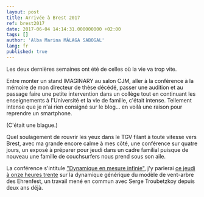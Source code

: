 ```yaml
---
layout: post
title: Arrivée à Brest 2017
ref: brest2017
date: 2017-06-04 14:14:31.000000000 +02:00
tags: []
author: 'Alba Marina MÁLAGA SABOGAL'
lang: fr
published: true
---
```


Les deux dernières semaines ont été de celles où la vie va trop vite.

Entre monter un stand IMAGINARY au salon CJM, aller à la conférence à la mémoire de mon directeur de thèse décédé, passer une audition et au passage faire une petite intervention dans un collège tout en continuant les enseignements à l'Université et la vie de famille, c'était intense. Tellement intense que je n'ai rien consigné sur le blog... en voilà une raison pour reprendre un smartphone.

(C'était une blague.)

Quel soulagement de rouvrir les yeux dans le TGV filant à toute vitesse vers Brest, avec ma grande encore calme à mes côté, une conférence sur quatre jours, un exposé à préparer pour jeudi dans un cadre familial puisque de nouveau une famille de couchsurfers nous prend sous son aile.

La conférence s'intitule ["Dynamique en mesure infinie"](https://www.lebesgue.fr/fr/content/sem2017-Infinite-Dyn), j'y parlerai [ce jeudi à onze heures trente](https://www.lebesgue.fr/fr/content/sem2017-Infinite-Dyn-Programme) sur la dynamique générique du modèle de vent-arbre des Ehrenfest, un travail mené en commun avec Serge Troubetzkoy depuis deux ans déjà.

 
